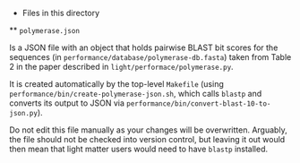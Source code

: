 * Files in this directory

** `polymerase.json`

Is a JSON file with an object that holds pairwise BLAST bit scores for the
sequences (in `performance/database/polymerase-db.fasta`) taken from Table
2 in the paper described in `light/performace/polymerase.py`.

It is created automatically by the top-level `Makefile` (using
`performance/bin/create-polymerase-json.sh`, which calls `blastp` and
converts its output to JSON via
`performance/bin/convert-blast-10-to-json.py`).

Do not edit this file manually as your changes will be overwritten.
Arguably, the file should not be checked into version control, but leaving
it out would then mean that light matter users would need to have `blastp`
installed.
